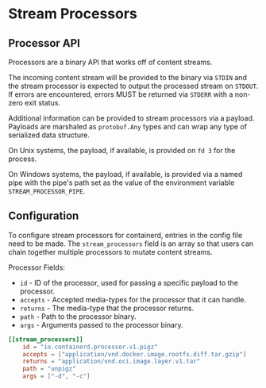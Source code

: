 # Stream Processors

## Processor API

Processors are a binary API that works off of content streams.

The incoming content stream will be provided to the binary via `STDIN`
and the stream processor is expected to output the processed stream on
`STDOUT`. If errors are encountered, errors MUST be returned via `STDERR`
with a non-zero exit status.

Additional information can be provided to stream processors via a payload.
Payloads are marshaled as `protobuf.Any` types and can wrap any type of
serialized data structure.

On Unix systems, the payload, if available, is provided on `fd 3` for the process.

On Windows systems, the payload, if available, is provided via a named pipe with the
pipe's path set as the value of the environment variable `STREAM_PROCESSOR_PIPE`.

## Configuration

To configure stream processors for containerd, entries in the config file need to be made.
The `stream_processors` field is an array so that users can chain together multiple processors
to mutate content streams.

Processor Fields:

* `id` - ID of the processor, used for passing a specific payload to the processor.
* `accepts` - Accepted media-types for the processor that it can handle.
* `returns` - The media-type that the processor returns.
* `path` - Path to the processor binary.
* `args` - Arguments passed to the processor binary.

```toml
[[stream_processors]]
	id = "io.containerd.processor.v1.pigz"
	accepts = ["application/vnd.docker.image.rootfs.diff.tar.gzip"]
	returns = "application/vnd.oci.image.layer.v1.tar"
	path = "unpigz"
	args = ["-d", "-c"]
```
